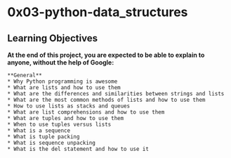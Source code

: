 # 0x03-python-data_structures

## Learning Objectives
**At the end of this project, you are expected to be able to explain to anyone, without the help of Google:**

	**General**
	* Why Python programming is awesome
	* What are lists and how to use them
	* What are the differences and similarities between strings and lists
	* What are the most common methods of lists and how to use them
	* How to use lists as stacks and queues
	* What are list comprehensions and how to use them
	* What are tuples and how to use them
	* When to use tuples versus lists
	* What is a sequence
	* What is tuple packing
	* What is sequence unpacking
	* What is the del statement and how to use it
